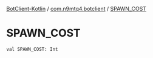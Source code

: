 [BotClient-Kotlin](../index.md) / [com.n9mtq4.botclient](index.md) / [SPAWN_COST](.)


# SPAWN_COST

`val SPAWN_COST: Int`


